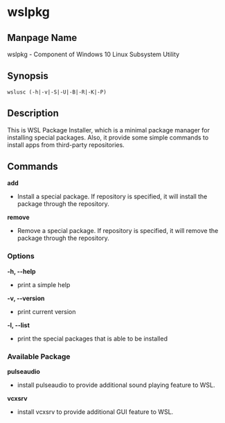 # wslpkg

## Manpage Name

wslpkg - Component of Windows 10 Linux Subsystem Utility

## Synopsis

`wslusc (-h|-v|-S|-U|-B|-R|-K|-P)`

## Description

This is WSL Package Installer, which is a minimal package manager for installing special packages. Also, it provide some simple commands to install apps from third-party repositories.

## Commands

**add**
- Install a special package. If repository is specified, it will install the package through the repository.

**remove**
- Remove a special package. If repository is specified, it will remove the package through the repository.

### Options

**-h, --help**
- print a simple help

**-v, --version**
- print current version

**-l, --list**
- print the special packages that is able to be installed

### Available Package

**pulseaudio**
- install pulseaudio to provide additional sound playing feature to WSL. 

**vcxsrv**
- install vcxsrv to provide additional GUI feature to WSL.
